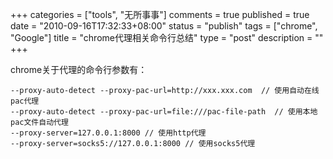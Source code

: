 +++
categories = ["tools", "无所事事"]
comments = true
published = true
date = "2010-09-16T17:32:33+08:00"
status = "publish"
tags = ["chrome", "Google"]
title = "chrome代理相关命令行总结"
type = "post"
description = ""
+++

chrome关于代理的命令行参数有：

``` 
--proxy-auto-detect --proxy-pac-url=http://xxx.xxx.com  // 使用自动在线pac代理
--proxy-auto-detect --proxy-pac-url=file:///pac-file-path  // 使用本地pac文件自动代理
--proxy-server=127.0.0.1:8000 // 使用http代理
--proxy-server=socks5://127.0.0.1:8000 // 使用socks5代理
```
<!--more-->